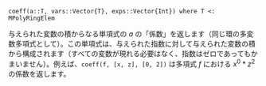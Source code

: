 ```
coeff(a::T, vars::Vector{T}, exps::Vector{Int}) where T <: MPolyRingElem
```

与えられた変数の積からなる単項式の $a$ の「係数」を返します（同じ環の多変数多項式として）。この単項式は、与えられた指数に対して与えられた変数の積から構成されます（すべての変数が現れる必要はなく、指数はゼロであってもかまいません）。例えば、`coeff(f, [x, z], [0, 2])` は多項式 $f$ における $x^0*z^2$ の係数を返します。
